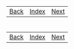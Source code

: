 <table width="100%">
    <tr>
        <td><a href="./002_Mac_Install.md">Back</a></td>
        <td><a href="../Index.md">Index</a></td>
        <td><a href="./004_New_Spring_Boot.md">Next</a></td>
    </tr>
</table>

#

#

#

[]()
<table width="100%">
    <tr>
        <td><a href="./002_Mac_Install.md">Back</a></td>
        <td><a href="../Index.md">Index</a></td>
        <td><a href="./004_New_Spring_Boot.md">Next</a></td>
    </tr>
</table>
